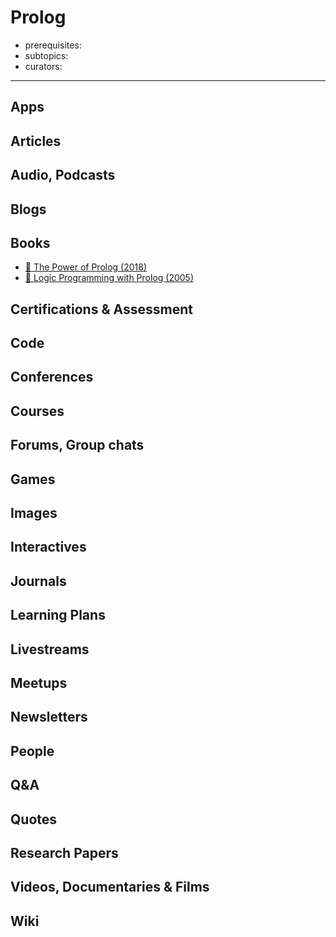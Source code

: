 # Prolog

- prerequisites:
- subtopics:
- curators:

------

## Apps

## Articles

## Audio, Podcasts

## Blogs

## Books

- [📖 The Power of Prolog (2018)](https://www.metalevel.at/prolog)
- [📖 Logic Programming with Prolog (2005)](https://drive.uqu.edu.sa/_/fbshareef/files/textbook.pdf)

## Certifications & Assessment

## Code

## Conferences

## Courses

## Forums, Group chats

## Games

## Images

## Interactives

## Journals

## Learning Plans

## Livestreams

## Meetups

## Newsletters

## People

## Q&A

## Quotes

## Research Papers

## Videos, Documentaries & Films

## Wiki

